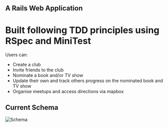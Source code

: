 ## A Rails Web Application

# Built following TDD principles using RSpec and MiniTest

Users can:
  * Create a club
  * Invite friends to the club
  * Nominate a book and/or TV show
  * Update their own and track others progress on the nominated book and TV show
  * Organise meetups and access directions via mapbox

## Current Schema
![Schema](https://res.cloudinary.com/dm6g22zui/image/upload/v1671545641/dslmms1rbdensvijcriu.png)
